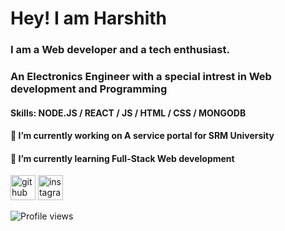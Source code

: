 # Hey! I am Harshith
### I am a Web developer and a tech enthusiast.

### An Electronics Engineer with a special intrest in Web development and Programming

#### Skills: NODE.JS / REACT / JS / HTML / CSS / MONGODB

####  🔭 I’m currently working on A service portal for SRM University 
####  🌱 I’m currently learning Full-Stack Web development 


[<img src='https://cdn.jsdelivr.net/npm/simple-icons@3.0.1/icons/github.svg' alt='github' height='40'>](https://github.com/Harshith292002)  [<img src='https://cdn.jsdelivr.net/npm/simple-icons@3.0.1/icons/instagram.svg' alt='instagram' height='40'>](https://www.instagram.com/Harshith___/)       




![Profile views](https://gpvc.arturio.dev/Harshith292002)  
